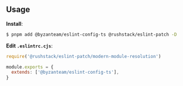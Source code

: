 ## Usage

**Install**:

```bash
$ pnpm add @byzanteam/eslint-config-ts @rushstack/eslint-patch -D
```

**Edit `.eslintrc.cjs`**:

```js
require('@rushstack/eslint-patch/modern-module-resolution')

module.exports = {
  extends: ['@byzanteam/eslint-config-ts'],
}
```
